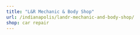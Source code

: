 ```yaml
---
title: "L&R Mechanic & Body Shop"
url: /indianapolis/landr-mechanic-and-body-shop/
shop: car repair
---
```


